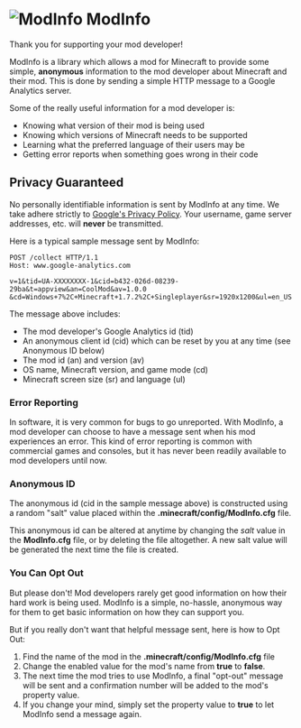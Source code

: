 # ![ModInfo](http://i.imgur.com/sCEmgbV.png) ModInfo

Thank you for supporting your mod developer!

ModInfo is a library which allows a mod for Minecraft to provide some simple, **anonymous** information to the mod developer about Minecraft and their mod. This is done by sending a simple HTTP message to a Google Analytics server. 

Some of the really useful information for a mod developer is:
* Knowing what version of their mod is being used
* Knowing which versions of Minecraft needs to be supported
* Learning what the preferred language of their users may be
* Getting error reports when something goes wrong in their code

## Privacy Guaranteed

No personally identifiable information is sent by ModInfo at any time. We take adhere strictly to [Google's Privacy Policy](https://developers.google.com/analytics/devguides/collection/protocol/policy).  Your username, game server addresses, etc. will **never** be transmitted.

Here is a typical sample message sent by ModInfo:

    POST /collect HTTP/1.1
    Host: www.google-analytics.com
    
    v=1&tid=UA-XXXXXXXX-1&cid=b432-026d-08239-29ba&t=appview&an=CoolMod&av=1.0.0
    &cd=Windows+7%2C+Minecraft+1.7.2%2C+Singleplayer&sr=1920x1200&ul=en_US


The message above includes:
* The mod developer's Google Analytics id (tid)
* An anonymous client id (cid) which can be reset by you at any time (see Anonymous ID below)
* The mod id (an) and version (av)
* OS name, Minecraft version, and game mode (cd)
* Minecraft screen size (sr) and language (ul)

### Error Reporting

In software, it is very common for bugs to go unreported. With ModInfo, a mod developer can choose to have a message sent when his mod experiences an error.  This kind of error reporting is common with commercial games and consoles, but it has never been readily available to mod developers until now.

### Anonymous ID

The anonymous id (cid in the sample message above) is constructed using a random "salt" value placed within the **.minecraft/config/ModInfo.cfg** file.  

This anonymous id can be altered at anytime by changing the _salt_ value in the **ModInfo.cfg** file, or by deleting the file altogether.  A new salt value will be generated the next time the file is created.

### You Can Opt Out

But please don't!  Mod developers rarely get good information on how their hard work is being used.  ModInfo is a simple, no-hassle, anonymous way for them to get basic information on how they can support you.

But if you really don't want that helpful message sent, here is how to Opt Out:

1. Find the name of the mod in the **.minecraft/config/ModInfo.cfg** file
2. Change the enabled value for the mod's name from **true** to **false**.  
3. The next time the mod tries to use ModInfo, a final "opt-out" message will be sent and a confirmation number will be added to the mod's property value.
4. If you change your mind, simply set the property value to **true** to let ModInfo send a message again.
